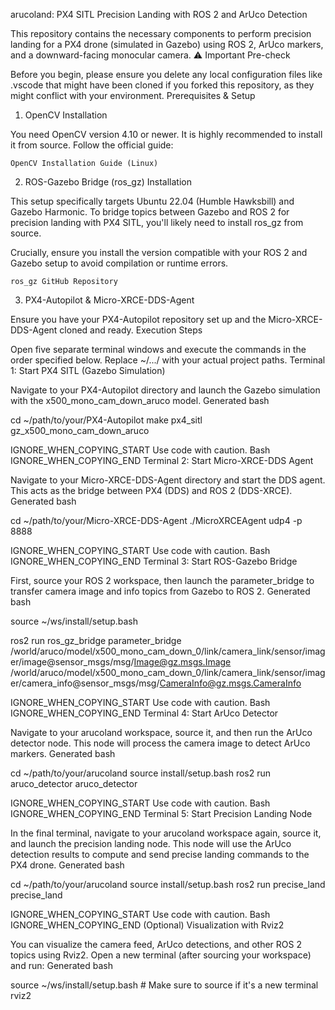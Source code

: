 arucoland: PX4 SITL Precision Landing with ROS 2 and ArUco Detection

This repository contains the necessary components to perform precision landing for a PX4 drone (simulated in Gazebo) using ROS 2, ArUco markers, and a downward-facing monocular camera.
⚠️ Important Pre-check

Before you begin, please ensure you delete any local configuration files like .vscode that might have been cloned if you forked this repository, as they might conflict with your environment.
Prerequisites & Setup
1. OpenCV Installation

You need OpenCV version 4.10 or newer. It is highly recommended to install it from source. Follow the official guide:

    OpenCV Installation Guide (Linux)

2. ROS-Gazebo Bridge (ros_gz) Installation

This setup specifically targets Ubuntu 22.04 (Humble Hawksbill) and Gazebo Harmonic. To bridge topics between Gazebo and ROS 2 for precision landing with PX4 SITL, you'll likely need to install ros_gz from source.

Crucially, ensure you install the version compatible with your ROS 2 and Gazebo setup to avoid compilation or runtime errors.

    ros_gz GitHub Repository

3. PX4-Autopilot & Micro-XRCE-DDS-Agent

Ensure you have your PX4-Autopilot repository set up and the Micro-XRCE-DDS-Agent cloned and ready.
Execution Steps

Open five separate terminal windows and execute the commands in the order specified below. Replace ~/.../ with your actual project paths.
Terminal 1: Start PX4 SITL (Gazebo Simulation)

Navigate to your PX4-Autopilot directory and launch the Gazebo simulation with the x500_mono_cam_down_aruco model.
Generated bash

      
cd ~/path/to/your/PX4-Autopilot
make px4_sitl gz_x500_mono_cam_down_aruco

    

IGNORE_WHEN_COPYING_START
Use code with caution. Bash
IGNORE_WHEN_COPYING_END
Terminal 2: Start Micro-XRCE-DDS Agent

Navigate to your Micro-XRCE-DDS-Agent directory and start the DDS agent. This acts as the bridge between PX4 (DDS) and ROS 2 (DDS-XRCE).
Generated bash

      
cd ~/path/to/your/Micro-XRCE-DDS-Agent
./MicroXRCEAgent udp4 -p 8888

    

IGNORE_WHEN_COPYING_START
Use code with caution. Bash
IGNORE_WHEN_COPYING_END
Terminal 3: Start ROS-Gazebo Bridge

First, source your ROS 2 workspace, then launch the parameter_bridge to transfer camera image and info topics from Gazebo to ROS 2.
Generated bash

      
source ~/ws/install/setup.bash

ros2 run ros_gz_bridge parameter_bridge \
  /world/aruco/model/x500_mono_cam_down_0/link/camera_link/sensor/imager/image@sensor_msgs/msg/Image@gz.msgs.Image \
  /world/aruco/model/x500_mono_cam_down_0/link/camera_link/sensor/imager/camera_info@sensor_msgs/msg/CameraInfo@gz.msgs.CameraInfo

    

IGNORE_WHEN_COPYING_START
Use code with caution. Bash
IGNORE_WHEN_COPYING_END
Terminal 4: Start ArUco Detector

Navigate to your arucoland workspace, source it, and then run the ArUco detector node. This node will process the camera image to detect ArUco markers.
Generated bash

      
cd ~/path/to/your/arucoland
source install/setup.bash
ros2 run aruco_detector aruco_detector

    

IGNORE_WHEN_COPYING_START
Use code with caution. Bash
IGNORE_WHEN_COPYING_END
Terminal 5: Start Precision Landing Node

In the final terminal, navigate to your arucoland workspace again, source it, and launch the precision landing node. This node will use the ArUco detection results to compute and send precise landing commands to the PX4 drone.
Generated bash

      
cd ~/path/to/your/arucoland
source install/setup.bash
ros2 run precise_land precise_land

    

IGNORE_WHEN_COPYING_START
Use code with caution. Bash
IGNORE_WHEN_COPYING_END
(Optional) Visualization with Rviz2

You can visualize the camera feed, ArUco detections, and other ROS 2 topics using Rviz2. Open a new terminal (after sourcing your workspace) and run:
Generated bash

      
source ~/ws/install/setup.bash # Make sure to source if it's a new terminal
rviz2

    
